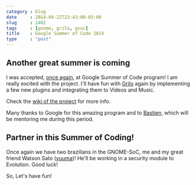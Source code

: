 ```yaml
---
category : blog
date     : 2014-04-22T23:43:00-03:00
slug     : 1402
tags     : [gnome, grilo, gsoc]
title    : Google Summer of Code 2014
type     : "post"
---
```


## Another great summer is coming

I was accepted, [once
again](http://www.victortoso.com/magnatune-upstream-and-gsoc.html), at
Google Summer of Code program! I am really excited with the project.
I'll have fun with [Grilo](https://live.gnome.org/Grilo) again by
implementing a few new plugins and integrating them to Videos and Music.

Check the [wiki of the
project](https://wiki.gnome.org/Outreach/SummerOfCode/2014/Projects/VictorToso_VideosAndMusicWithGrilo)
for more info.

Many thanks to Google for this amazing program and to
[Bastien](https://wiki.gnome.org/BastienNocera), which will be mentoring
me during this period.

## Partner in this Summer of Coding!

Once again we have two brazilians in the GNOME-SoC, me and my great
friend Watson Sato
([yuuma](https://wiki.gnome.org/Outreach/SummerOfCode/2014/Projects/YuumaSato_Pkcs11ModuleEvolution))!
He'll be working in a security module to Evolution. Good luck!

So, Let's have fun!
